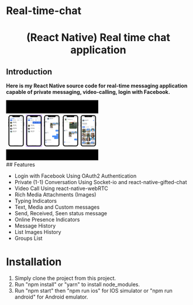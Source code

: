 # Real-time-chat
<p align="center">
 <h1 align="center">(React Native) Real time chat application</h1>
</p>

## Introduction

**Here is my React Native source code for real-time messaging application capable of private messaging, video-calling, login with Facebook.**

<div style="width:100%">
    <div style="width:50%; display:inline-block">
        <div align="center">
          <img align="left" alt="Main" src="./main.png">    
        </div>    
    </div>    
</div>
## Features

- Login with Facebook Using OAuth2 Authentication
- Private (1-1) Conversation Using Socket-io and react-native-gifted-chat
- Video Call Using react-native-webRTC
- Rich Media Attachments (Images)
- Typing Indicators
- Text, Media and Custom messages
- Send, Received, Seen status message
- Online Presence Indicators
- Message History
- List Images History
- Groups List

# Installation
1. Simply clone the project from this project.
2. Run "npm install" or "yarn" to install node_modules.
3. Run "npm start" then "npm run ios" for IOS simulator or "npm run android" for Android emulator.
 

